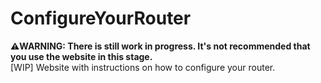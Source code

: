 # ConfigureYourRouter
**⚠️WARNING: There is still work in progress. It's not recommended that you use the website in this stage.**<br>
[WIP] Website with instructions on how to configure your router.<br>
